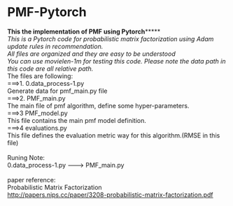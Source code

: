 # PMF-Pytorch
******************************This the implementation of PMF using Pytorch*********************************** \
*This is a Pytorch code for probabilistic matrix factorization using Adam update rules in recommendation.*\
*All files are organized and they are easy to be understood*\
*You can use movielen-1m for testing this code. Please note the data path in this code are all relative path.*\
The files are following:\
===>1. 0.data_process-1.py\
Generate data for pmf_main.py file\
===>2. PMF_main.py\
The main file of pmf algorithm, define some hyper-parameters.\
===>3 PMF_model.py\
This file contains the main pmf model definition.\
===>4 evaluations.py\
This file defines the evaluation metric way for this algorithm.(RMSE in this file)\
\
Runing Note:\
0.data_process-1.py ---> PMF_main.py\
\
paper reference:\
Probabilistic Matrix Factorization\
http://papers.nips.cc/paper/3208-probabilistic-matrix-factorization.pdf
